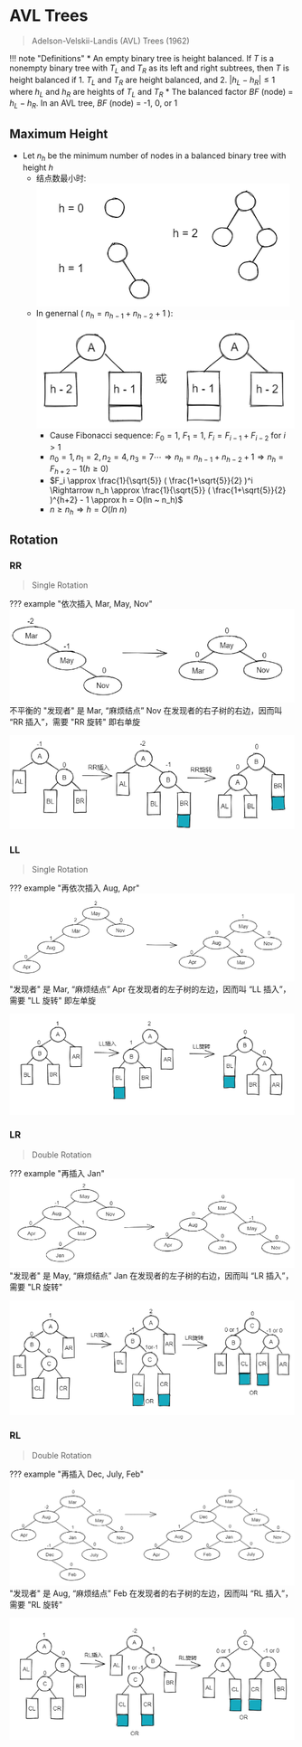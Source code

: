 # AVL Trees

> Adelson-Velskii-Landis (AVL) Trees (1962)

!!! note "Definitions"
    * An empty binary tree is height balanced. If $T$ is a nonempty binary tree with $T_L$ and $T_R$ as its left and right subtrees, then $T$ is height balanced if
        1. $T_L$ and $T_R$ are height balanced, and
        2. $| h_L - h_R | \le 1$ where $h_L$ and $h_R$ are heights of $T_L$ and $T_R$ 
    * The balanced factor $BF$ (node) = $h_L - h_R$. In an AVL tree, $BF$ (node) = -1, 0, or 1

## Maximum Height

* Let $n_h$ be the minimum number of nodes in a balanced binary tree with height $h$
    * 结点数最小时: ![2023-02-28-14-07-34](../../Images/2023-02-28-14-07-34.png)
    * In genernal ( $n_h = n_{h-1} + n_{h-2} + 1$ ): ![2023-02-28-14-08-30](../../Images/2023-02-28-14-08-30.png)
        * Cause Fibonacci sequence: $F_0 = 1, ~ F_1 = 1, ~ F_i = F_{i-1} + F_{i-2}$ for $i > 1$
        * $n_0 = 1, n_1 = 2, n_2 = 4, n_3 = 7 \cdots \Rightarrow n_h = n_{h-1} + n_{h-2} + 1 \Rightarrow n_h = F_{h+2} - 1 (h \ge 0)$ 
        * $F_i \approx \frac{1}{\sqrt{5}} ( \frac{1+\sqrt{5}}{2} )^i \Rightarrow n_h \approx \frac{1}{\sqrt{5}} ( \frac{1+\sqrt{5}}{2} )^{h+2} - 1 \approx h = O(ln ~ n_h)$ 
        * $n \ge n_h \Rightarrow h = O(ln ~ n)$ 

## Rotation

### RR

> Single Rotation

??? example "依次插入 Mar, May, Nov"
    ![2023-02-28-15-01-19](../../Images/2023-02-28-15-01-19.png)
    不平衡的 "发现者" 是 Mar, “麻烦结点” Nov 在发现者的右子树的右边，因而叫 “RR 插入”，需要 "RR 旋转" 即右单旋

![2023-02-28-15-13-50](../../Images/2023-02-28-15-13-50.png)

### LL

> Single Rotation

??? example "再依次插入 Aug, Apr"
    ![2023-02-28-15-18-59](../../Images/2023-02-28-15-18-59.png)
    "发现者" 是 Mar, “麻烦结点” Apr 在发现者的左子树的左边，因而叫 “LL 插入”，需要 "LL 旋转" 即左单旋

![2023-02-28-15-31-40](../../Images/2023-02-28-15-31-40.png)

### LR

> Double Rotation

??? example "再插入 Jan"
    ![2023-02-28-15-29-50](../../Images/2023-02-28-15-29-50.png)
    "发现者" 是 May, “麻烦结点” Jan 在发现者的左子树的右边，因而叫 “LR 插入”，需要 "LR 旋转"

![2023-02-28-15-40-29](../../Images/2023-02-28-15-40-29.png)

### RL

> Double Rotation

??? example "再插入 Dec, July, Feb"
    ![2023-02-28-15-54-36](../../Images/2023-02-28-15-54-36.png)
    "发现者" 是 Aug, “麻烦结点” Feb 在发现者的右子树的左边，因而叫 “RL 插入”，需要 "RL 旋转"

![2023-02-28-16-01-05](../../Images/2023-02-28-16-01-05.png)

